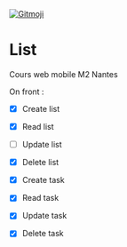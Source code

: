 <a href="https://gitmoji.dev">
  <img src="https://img.shields.io/badge/gitmoji-%20😜%20😍-FFDD67.svg?style=flat-square" alt="Gitmoji">
</a>

# List

Cours web mobile M2 Nantes

On front : 
 - [x] Create list
 - [x] Read list
 - [ ] Update list
 - [x] Delete list

 - [x] Create task
 - [x] Read task
 - [x] Update task
 - [x] Delete task